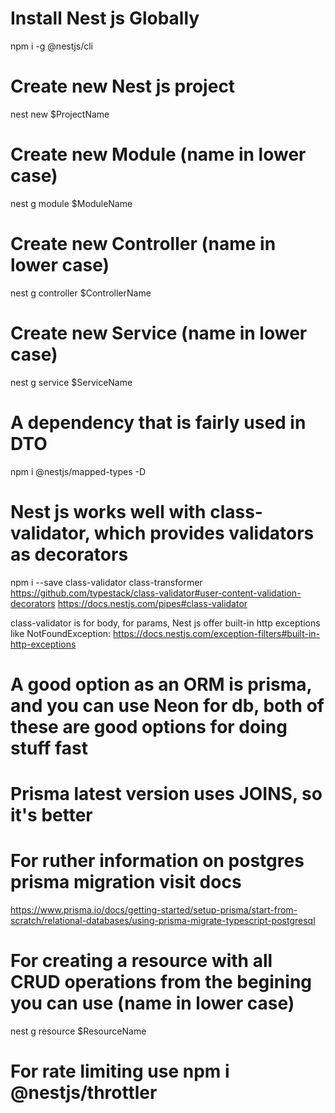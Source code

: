 # Install Nest js Globally
npm i -g @nestjs/cli

# Create new Nest js project
nest new $ProjectName

# Create new Module (name in lower case)
nest g module $ModuleName

# Create new Controller (name in lower case)
nest g controller $ControllerName

# Create new Service (name in lower case)
nest g service $ServiceName

# A dependency that is fairly used in DTO
npm i @nestjs/mapped-types -D

# Nest js works well with class-validator, which provides validators as decorators
npm i --save class-validator class-transformer
https://github.com/typestack/class-validator#user-content-validation-decorators
https://docs.nestjs.com/pipes#class-validator

class-validator is for body, for params, Nest js offer built-in http exceptions like NotFoundException:
https://docs.nestjs.com/exception-filters#built-in-http-exceptions

# A good option as an ORM is prisma, and you can use Neon for db, both of these are good options for doing stuff fast
# Prisma latest version uses JOINS, so it's better

# For ruther information on postgres prisma migration visit docs
https://www.prisma.io/docs/getting-started/setup-prisma/start-from-scratch/relational-databases/using-prisma-migrate-typescript-postgresql

# For creating a resource with all CRUD operations from the begining you can use (name in lower case)
nest g resource $ResourceName 


# For rate limiting use npm i @nestjs/throttler 